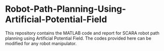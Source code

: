 # Robot-Path-Planning-Using-Artificial-Potential-Field
This repository contains the MATLAB code and report for SCARA robot path planning using Artificial Potential Field. The codes provided here can be modified for any robot manipulator. 
